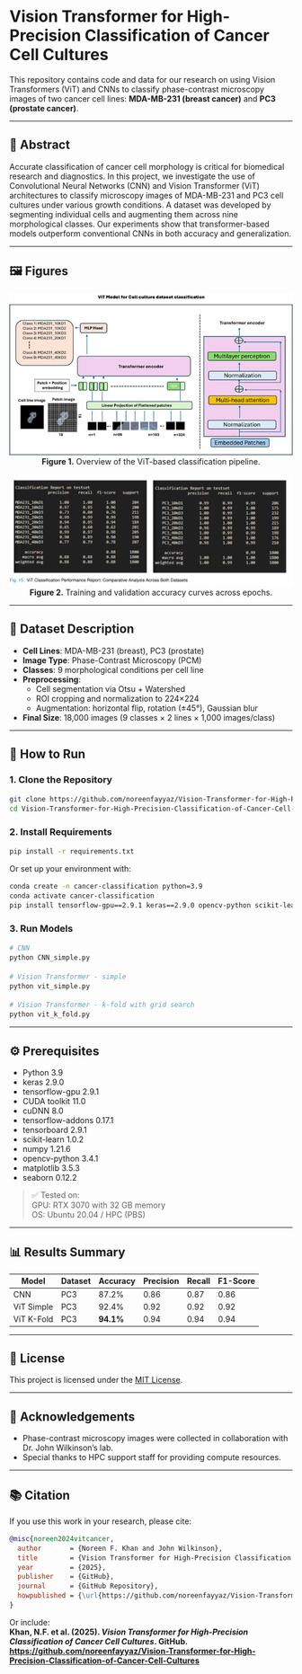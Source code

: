 # Vision Transformer for High-Precision Classification of Cancer Cell Cultures

This repository contains code and data for our research on using Vision Transformers (ViT) and CNNs to classify phase-contrast microscopy images of two cancer cell lines: **MDA-MB-231 (breast cancer)** and **PC3 (prostate cancer)**.

---

## 📌 Abstract

Accurate classification of cancer cell morphology is critical for biomedical research and diagnostics. In this project, we investigate the use of Convolutional Neural Networks (CNN) and Vision Transformer (ViT) architectures to classify microscopy images of MDA-MB-231 and PC3 cell cultures under various growth conditions. A dataset was developed by segmenting individual cells and augmenting them across nine morphological classes. Our experiments show that transformer-based models outperform conventional CNNs in both accuracy and generalization.

---

## 🖼️ Figures

<p align="center">
  <img src="https://github.com/noreenfayyaz/Vision-Transformer-for-High-Precision-Classification-of-Cancer-Cell-Cultures/raw/master/Fig1.png" width="600"/>
  <br>
  <b>Figure 1.</b> Overview of the ViT-based classification pipeline.
</p>

<p align="center">
  <img src="https://github.com/noreenfayyaz/Vision-Transformer-for-High-Precision-Classification-of-Cancer-Cell-Cultures/raw/master/Fig2.png" width="600"/>
  <br>
  <b>Figure 2.</b> Training and validation accuracy curves across epochs.
</p>

---

## 🧪 Dataset Description

- **Cell Lines**: MDA-MB-231 (breast), PC3 (prostate)
- **Image Type**: Phase-Contrast Microscopy (PCM)
- **Classes**: 9 morphological conditions per cell line
- **Preprocessing**:
  - Cell segmentation via Otsu + Watershed
  - ROI cropping and normalization to 224×224
  - Augmentation: horizontal flip, rotation (±45°), Gaussian blur
- **Final Size**: 18,000 images (9 classes × 2 lines × 1,000 images/class)

---

## 🚀 How to Run

### 1. Clone the Repository

```bash
git clone https://github.com/noreenfayyaz/Vision-Transformer-for-High-Precision-Classification-of-Cancer-Cell-Cultures.git
cd Vision-Transformer-for-High-Precision-Classification-of-Cancer-Cell-Cultures
```

### 2. Install Requirements

```bash
pip install -r requirements.txt
```

Or set up your environment with:

```bash
conda create -n cancer-classification python=3.9
conda activate cancer-classification
pip install tensorflow-gpu==2.9.1 keras==2.9.0 opencv-python scikit-learn matplotlib seaborn tensorflow-addons
```

### 3. Run Models

```bash
# CNN
python CNN_simple.py

# Vision Transformer - simple
python vit_simple.py

# Vision Transformer - k-fold with grid search
python vit_k_fold.py
```

---

## ⚙️ Prerequisites

- Python 3.9
- keras 2.9.0
- tensorflow-gpu 2.9.1
- CUDA toolkit 11.0
- cuDNN 8.0
- tensorflow-addons 0.17.1
- tensorboard 2.9.1
- scikit-learn 1.0.2
- numpy 1.21.6
- opencv-python 3.4.1
- matplotlib 3.5.3
- seaborn 0.12.2

> ✅ Tested on:  
> GPU: RTX 3070 with 32 GB memory  
> OS: Ubuntu 20.04 / HPC (PBS)

---

## 📊 Results Summary

| Model      | Dataset | Accuracy  | Precision | Recall | F1-Score |
| ---------- | ------- | --------- | --------- | ------ | -------- |
| CNN        | PC3     | 87.2%     | 0.86      | 0.87   | 0.86     |
| ViT Simple | PC3     | 92.4%     | 0.92      | 0.92   | 0.92     |
| ViT K-Fold | PC3     | **94.1%** | 0.94      | 0.94   | 0.94     |

---

## 📄 License

This project is licensed under the [MIT License](LICENSE).

---

## 🙌 Acknowledgements

- Phase-contrast microscopy images were collected in collaboration with Dr. John Wilkinson’s lab.
- Special thanks to HPC support staff for providing compute resources.

---

## 📚 Citation

If you use this work in your research, please cite:

```bibtex
@misc{noreen2024vitcancer,
  author       = {Noreen F. Khan and John Wilkinson},
  title        = {Vision Transformer for High-Precision Classification of Cancer Cell Cultures},
  year         = {2025},
  publisher    = {GitHub},
  journal      = {GitHub Repository},
  howpublished = {\url{https://github.com/noreenfayyaz/Vision-Transformer-for-High-Precision-Classification-of-Cancer-Cell-Cultures}}
}
```

Or include:  
**Khan, N.F. et al. (2025). _Vision Transformer for High-Precision Classification of Cancer Cell Cultures_. GitHub. https://github.com/noreenfayyaz/Vision-Transformer-for-High-Precision-Classification-of-Cancer-Cell-Cultures**

